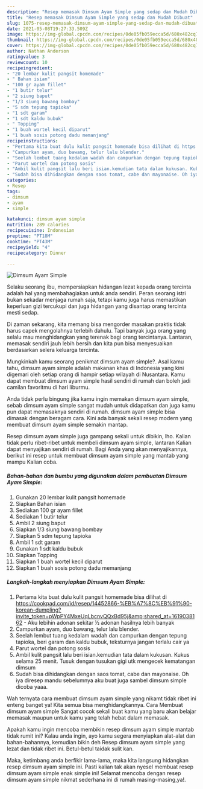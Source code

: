 ```yaml
---
description: "Resep memasak Dimsum Ayam Simple yang sedap dan Mudah Dibuat"
title: "Resep memasak Dimsum Ayam Simple yang sedap dan Mudah Dibuat"
slug: 1075-resep-memasak-dimsum-ayam-simple-yang-sedap-dan-mudah-dibuat
date: 2021-05-08T19:27:33.509Z
image: https://img-global.cpcdn.com/recipes/0de05fb059ecca5d/680x482cq70/dimsum-ayam-simple-foto-resep-utama.jpg
thumbnail: https://img-global.cpcdn.com/recipes/0de05fb059ecca5d/680x482cq70/dimsum-ayam-simple-foto-resep-utama.jpg
cover: https://img-global.cpcdn.com/recipes/0de05fb059ecca5d/680x482cq70/dimsum-ayam-simple-foto-resep-utama.jpg
author: Nathan Anderson
ratingvalue: 3
reviewcount: 10
recipeingredient:
- "20 lembar kulit pangsit homemade"
- " Bahan isian"
- "100 gr ayam fillet"
- "1 butir telur"
- "2 siung baput"
- "1/3 siung bawang bombay"
- "5 sdm tepung tapioka"
- "1 sdt garam"
- "1 sdt kaldu bubuk"
- " Topping"
- "1 buah wortel kecil diparut"
- "1 buah sosis potong dadu memanjang"
recipeinstructions:
- "Pertama kita buat dulu kulit pangsit homemade bisa dilihat di https://cookpad.com/id/resep/14452866-%EB%A7%8C%EB%91%90-korean-dumpling?invite_token=pWpPY4MxeUqLbcnvQQxBd95j&amp;shared_at=1619038162 Aku lebihin adonan sekitar ½ adonan hasilnya lebih banyak"
- "Campurkan ayam, duo bawang, telur lalu blender."
- "Seelah lembut tuang kedalam wadah dan campurkan dengan tepung tapioka, beri garam dan kaldu bubuk, teksturnya jangan terlalu cair ya"
- "Parut wortel dan potong sosis"
- "Ambil kulit pangsit lalu beri isian.kemudian tata dalam kukusan. Kukus selama 25 menit. Tusuk dengan tusukan gigi utk mengecek kematangan dimsum"
- "Sudah bisa dihidangkan dengan saos tomat, cabe dan mayonaise. Oh iya diresep mandu sebelumnya aku buat juga sambel dimsum simple dicoba yaaa."
categories:
- Resep
tags:
- dimsum
- ayam
- simple

katakunci: dimsum ayam simple 
nutrition: 289 calories
recipecuisine: Indonesian
preptime: "PT18M"
cooktime: "PT43M"
recipeyield: "4"
recipecategory: Dinner

---
```



![Dimsum Ayam Simple](https://img-global.cpcdn.com/recipes/0de05fb059ecca5d/680x482cq70/dimsum-ayam-simple-foto-resep-utama.jpg)

Selaku seorang ibu, mempersiapkan hidangan lezat kepada orang tercinta adalah hal yang membahagiakan untuk anda sendiri. Peran seorang istri bukan sekadar menjaga rumah saja, tetapi kamu juga harus memastikan keperluan gizi tercukupi dan juga hidangan yang disantap orang tercinta mesti sedap.

Di zaman  sekarang, kita memang bisa mengorder masakan praktis tidak harus capek mengolahnya terlebih dahulu. Tapi banyak juga orang yang selalu mau menghidangkan yang terenak bagi orang tercintanya. Lantaran, memasak sendiri jauh lebih bersih dan kita pun bisa menyesuaikan berdasarkan selera keluarga tercinta. 



Mungkinkah kamu seorang penikmat dimsum ayam simple?. Asal kamu tahu, dimsum ayam simple adalah makanan khas di Indonesia yang kini digemari oleh setiap orang di hampir setiap wilayah di Nusantara. Kamu dapat membuat dimsum ayam simple hasil sendiri di rumah dan boleh jadi camilan favoritmu di hari liburmu.

Anda tidak perlu bingung jika kamu ingin memakan dimsum ayam simple, sebab dimsum ayam simple sangat mudah untuk didapatkan dan juga kamu pun dapat memasaknya sendiri di rumah. dimsum ayam simple bisa dimasak dengan beragam cara. Kini ada banyak sekali resep modern yang membuat dimsum ayam simple semakin mantap.

Resep dimsum ayam simple juga gampang sekali untuk dibikin, lho. Kalian tidak perlu ribet-ribet untuk membeli dimsum ayam simple, lantaran Kalian dapat menyajikan sendiri di rumah. Bagi Anda yang akan menyajikannya, berikut ini resep untuk membuat dimsum ayam simple yang mantab yang mampu Kalian coba.

<!--inarticleads1-->

##### Bahan-bahan dan bumbu yang digunakan dalam pembuatan Dimsum Ayam Simple:

1. Gunakan 20 lembar kulit pangsit homemade
1. Siapkan  Bahan isian
1. Sediakan 100 gr ayam fillet
1. Sediakan 1 butir telur
1. Ambil 2 siung baput
1. Siapkan 1/3 siung bawang bombay
1. Siapkan 5 sdm tepung tapioka
1. Ambil 1 sdt garam
1. Gunakan 1 sdt kaldu bubuk
1. Siapkan  Topping
1. Siapkan 1 buah wortel kecil diparut
1. Siapkan 1 buah sosis potong dadu memanjang




<!--inarticleads2-->

##### Langkah-langkah menyiapkan Dimsum Ayam Simple:

1. Pertama kita buat dulu kulit pangsit homemade bisa dilihat di https://cookpad.com/id/resep/14452866-%EB%A7%8C%EB%91%90-korean-dumpling?invite_token=pWpPY4MxeUqLbcnvQQxBd95j&amp;shared_at=1619038162 - Aku lebihin adonan sekitar ½ adonan hasilnya lebih banyak
1. Campurkan ayam, duo bawang, telur lalu blender.
1. Seelah lembut tuang kedalam wadah dan campurkan dengan tepung tapioka, beri garam dan kaldu bubuk, teksturnya jangan terlalu cair ya
1. Parut wortel dan potong sosis
1. Ambil kulit pangsit lalu beri isian.kemudian tata dalam kukusan. Kukus selama 25 menit. Tusuk dengan tusukan gigi utk mengecek kematangan dimsum
1. Sudah bisa dihidangkan dengan saos tomat, cabe dan mayonaise. Oh iya diresep mandu sebelumnya aku buat juga sambel dimsum simple dicoba yaaa.




Wah ternyata cara membuat dimsum ayam simple yang nikamt tidak ribet ini enteng banget ya! Kita semua bisa menghidangkannya. Cara Membuat dimsum ayam simple Sangat cocok sekali buat kamu yang baru akan belajar memasak maupun untuk kamu yang telah hebat dalam memasak.

Apakah kamu ingin mencoba membikin resep dimsum ayam simple mantab tidak rumit ini? Kalau anda ingin, ayo kamu segera menyiapkan alat-alat dan bahan-bahannya, kemudian bikin deh Resep dimsum ayam simple yang lezat dan tidak ribet ini. Betul-betul taidak sulit kan. 

Maka, ketimbang anda berfikir lama-lama, maka kita langsung hidangkan resep dimsum ayam simple ini. Pasti kalian tak akan nyesel membuat resep dimsum ayam simple enak simple ini! Selamat mencoba dengan resep dimsum ayam simple nikmat sederhana ini di rumah masing-masing,ya!.


